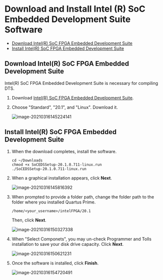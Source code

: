 # Download and Install Intel (R) SoC Embedded Development Suite Software

- [Download Intel(R) SoC FPGA Embedded Development Suite](#download-intelr-soc-fpga-embedded-development-suite)
- [Install Intel(R) SoC FPGA Embedded Development Suite](#install-intelr-soc-fpga-embedded-development-suite)



## Download Intel(R) SoC FPGA Embedded Development Suite

Intel(R) SoC FPGA Embedded Development Suite is necessary for compiling DTS.  

1. Download [Intel(R) SoC FPGA Embedded Development Suite][LINK_SoCEDS_20.1_Standard_download].

2. Choose "Standard", "20.1", and "Linux". Download it.  

    ![image-20210316145224141](picture/soceds_download.png)

## Install Intel(R) SoC FPGA Embedded Development Suite

1. When the download completes, install the software.  

    ```
    cd ~/Downloads
    chmod +x SoCEDSSetup-20.1.0.711-linux.run 
    ./SoCEDSSetup-20.1.0.711-linux.run 
    ```

2. When a graphical installation appears, click **Next**.  

    ![image-20210316145816392](picture/soceds_20.1_install_01.png)

3. When prompted to provide a folder path, change the folder path to the folder where you installed Quartus Prime.  

    ```
    /home/<your_username>/intelFPGA/20.1
    ```
    
    Then, click **Next**.

    ![image-20210316150327338](picture/soceds_20.1_install_04.png)

4. When "Select Componets", you may un-check Programmer and Tolls installation to save your disk drive capacity.   Click **Next**.  

    ![image-20210316150621231](picture/soceds_20.1_install_02.png)

5. Once the software is installed, click **Finish**.  

    ![image-20210316154720491](picture/soceds_20.1_install_03.png)




[LINK_SoCEDS_20.1_Standard_download]: https://fpgasoftware.intel.com/soceds/20.1/?edition=pro&platform=linux&download_manager=direct